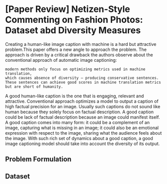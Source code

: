 # [Paper Review] Netizen-Style Commenting on Fashion Photos: Dataset abd Diversity Measures

Creating a human-like image caption with machine is a hard but attractive problem.This paper offers a new angle to approach the problem. The approach is driven by a critical drawback the authors observe about the conventional approach of automatic image captioning:  
```
modern methods only focus on optimizing metrics used in machine translation, 
which causes absence of diversity — producing conservative sentences. 
These sentences can achieve good scores in machine translation metrics but are short of humanity.
```

A good human-like caption is the one that is engaging, relevant and attractive. Conventional approach optimizes a model to output a caption of high factual precision for an image. Usually such captions do not sound like human because they solely focus on factual description. A good caption could be lack of factual description because an image could manifest itself. A good caption comes into many form: it could be a complement of an image, capturing what is missing in an image; it could also be an emotional expression with respect to the image, sharing what the audience feels about the image. With such rich set of dynamics about a good caption, a good image captioning model should take into account the diversity of its output. 

## Problem Formulation


## Dataset
